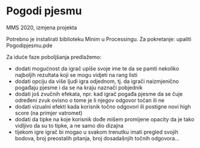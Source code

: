 # Pogodi pjesmu
MMS 2020, izmjena projekta

Potrebno je instalirati biblioteku Minim u Processingu.
Za pokretanje: upaliti Pogodipjesmu.pde

Za iduće faze poboljšanja predlažemo:
- dodati mogućnost da igrač upiše svoje ime te da se pamti nekoliko najboljih rezultata koji se mogu vidjeti na rang listi
- dodati opciju da više ljudi igra odjednom, tj. da igrači naizmjenično pogađaju pjesme i da se na kraju naznači pobjednik
- dodati još zvučnih efekata, npr. kad igrač pogađa pjesme da se čuje određeni zvuk ovisno o tome je li njegov odgovor točan ili ne
- dodati vizualni efekti kada korisnik točno odgovori ili postigne novi high score (na primjer vatromet)
- dodati da tipke na koje korisnik dođe mišem promijene opacity da je tako vidljivo da su to tipke, a ne samo dio dizajna
- tijekom igre igrač bi mogao u svakom trenutku imati pregled svojih bodova, broj preostalih pitanja, broj dosadašnjih točnih odgovora…
